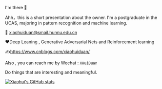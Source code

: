 I'm there 👋

Ahh，this is a short presentation about the owner. I'm a postgraduate in the UCAS, majoring in pattern recognition and machine learning.

:e-mail: xiaohuiduan@smail.hunnu.edu.cn

:heart:Deep Leaning , Generative Adversarial Nets and Reinforcement learning

:writing_hand:https://www.cnblogs.com/xiaohuiduan/

Also , you can reach me by Wechat  : `XHuiDuan`

Do things that are interesting and meaningful.

[![Xiaohui's GitHub stats](https://github-readme-stats.vercel.app/api?username=xiaohuiduan)](https://github.com/anuraghazra/github-readme-stats)
